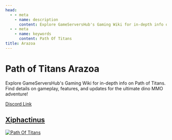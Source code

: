 ```yaml
---
head:
  - - meta
    - name: description
      content: Explore GameServersHub's Gaming Wiki for in-depth info on Path of Titans. Find details on gameplay, features, and updates for the ultimate dino MMO adventure! 
  - - meta
    - name: keywords
      content: Path Of Titans
title: Arazoa
---
```


# Path of Titans Arazoa

Explore GameServersHub's Gaming Wiki for in-depth info on Path of Titans. Find details on gameplay, features, and updates for the ultimate dino MMO adventure! 

[Discord Link](#)

## [Xiphactinus](./Path-of-Titans-ArazoaXiph)
[![Path Of Titans](https://web-cdn.alderongames.com/files/1077/conversions/Xiph-Logo-icon.jpg "ArazoaXiph")](./Path-of-Titans-ArazoaXiph)

